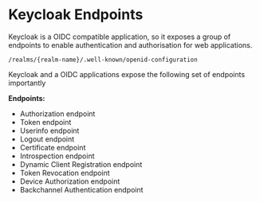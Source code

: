 # Keycloak Endpoints

Keycloak is a OIDC compatible application, so it exposes a group of endpoints to enable authentication and authorisation for web applications.

`/realms/{realm-name}/.well-known/openid-configuration`

Keycloak and a OIDC applications expose the following set of endpoints importantly

__Endpoints:__

- Authorization endpoint
- Token endpoint
- Userinfo endpoint
- Logout endpoint
- Certificate endpoint
- Introspection endpoint
- Dynamic Client Registration endpoint
- Token Revocation endpoint
- Device Authorization endpoint
- Backchannel Authentication endpoint
